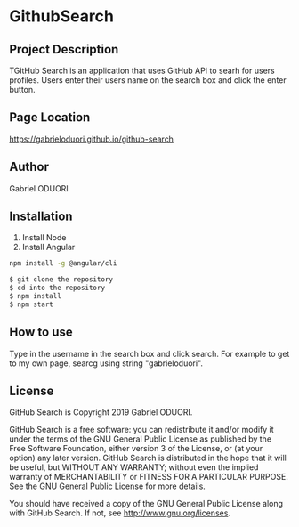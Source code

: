 # GithubSearch

## Project Description
TGitHub Search is an application that uses GitHub API to searh for users profiles. Users enter their users name on the search box and click the enter button.

## Page Location

https://gabrieloduori.github.io/github-search

## Author

Gabriel ODUORI

## Installation

1. Install Node
2. Install Angular

```bash
npm install -g @angular/cli 

$ git clone the repository
$ cd into the repository
$ npm install
$ npm start
```

## How to use

Type in the username in the search box and click search. For example to get to my own page, searcg using string "gabrieloduori".


## License

GitHub Search is Copyright 2019 Gabriel ODUORI.

GitHub Search is a free software: you can redistribute it and/or modify it under the terms of the GNU General Public License as published by the Free Software Foundation, either version 3 of the License, or (at your option) any later version. GitHub Search is distributed in the hope that it will be useful, but WITHOUT ANY WARRANTY; without even the implied warranty of MERCHANTABILITY or FITNESS FOR A PARTICULAR PURPOSE. See the GNU General Public License for more details.

You should have received a copy of the GNU General Public License along with GitHub Search. If not, see http://www.gnu.org/licenses.